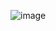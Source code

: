 ![image](https://github.com/gixi404/generador-de-contrasenas/assets/104705119/5566abc6-6c15-467b-9b23-c0a1498b600c)
